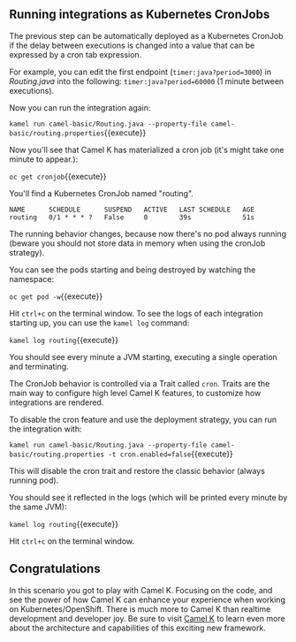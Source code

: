 ## Running integrations as Kubernetes CronJobs

The previous step can be automatically deployed as a Kubernetes CronJob if the delay between executions is changed into a value that can be expressed by a cron tab expression.

For example, you can edit the first endpoint (`timer:java?period=3000`) in *Routing.java* into the following: `timer:java?period=60000` (1 minute between executions).

Now you can run the integration again:

``kamel run camel-basic/Routing.java --property-file camel-basic/routing.properties``{{execute}}

Now you'll see that Camel K has materialized a cron job (it's might take one minute to appear.):

``oc get cronjob``{{execute}}

You'll find a Kubernetes CronJob named "routing".

```
NAME      SCHEDULE      SUSPEND   ACTIVE   LAST SCHEDULE   AGE
routing   0/1 * * * ?   False     0        39s             51s
```

The running behavior changes, because now there's no pod always running (beware you should not store data in memory when using the cronJob strategy).

You can see the pods starting and being destroyed by watching the namespace:

``oc get pod -w``{{execute}}

Hit `ctrl+c` on the terminal window.
To see the logs of each integration starting up, you can use the `kamel log` command:

``kamel log routing``{{execute}}

You should see every minute a JVM starting, executing a single operation and terminating.


The CronJob behavior is controlled via a Trait called `cron`. Traits are the main way to configure high level Camel K features, to customize how integrations are rendered.

To disable the cron feature and use the deployment strategy, you can run the integration with:

``kamel run camel-basic/Routing.java --property-file camel-basic/routing.properties -t cron.enabled=false``{{execute}}


This will disable the cron trait and restore the classic behavior (always running pod).

You should see it reflected in the logs (which will be printed every minute by the same JVM):

``kamel log routing``{{execute}}

Hit `ctrl+c` on the terminal window.

## Congratulations

In this scenario you got to play with Camel K. Focusing on the code, and see the power of how Camel K can enhance your experience when working on Kubernetes/OpenShift. There is much more to Camel K than realtime development and  developer joy. Be sure to visit [Camel K](https://camel.apache.org/camel-k/latest/index.html) to learn even more about the architecture and capabilities of this exciting new framework.
